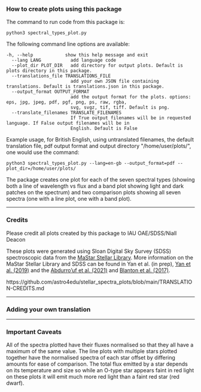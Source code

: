 <h3>How to create plots using this package</h3>
<p>The command to run code from this package is:</p>
<code>python3 spectral_types_plot.py</code>
<p>The following command line options are available:</p>
<code>-h, --help            show this help message and exit
  --lang LANG           add language code
  --plot_dir PLOT_DIR   add directory for output plots. Default is plots directory in this package.
  --translations_file TRANSLATIONS_FILE
                        add your own JSON file containing translations. Default is translations.json in this package.
  --output_format OUTPUT_FORMAT
                        add the output format for the plots. options: eps, jpg, jpeg, pdf, pgf, png, ps, raw, rgba,
                        svg, svgz, tif, tiff. Default is png.
  --translate_filenames TRANSLATE_FILENAMES
                        If True output filenames will be in requested language. If False output filenames will be in
                        English. Default is False</code>
<p>Example usage, for British English, using untranslated filenames, the default translation file, pdf output format and output directory "/home/user/plots/", one would use the command:</p>
<code>python3 spectral_types_plot.py --lang=en-gb --output_format=pdf --plot_dir=/home/user/plots/ </code>
<p>The package creates one plot for each of the seven spectral types (showing both a line of wavelength vs flux and a band plot showing light and dark patches on the spectrum) and two comparison plots showing all seven spectra (one with a line plot, one with a band plot).</p>
<hr/>
<h3>Credits</h3>
<p>Please credit all plots created by this package to IAU OAE/SDSS/Niall Deacon</p>
<p>These plots were generated using Sloan Digital Sky Survey (SDSS) spectroscopic data from the <a href="https://www.sdss4.org/dr17/mastar/">MaStar Stellar Library</a>. More information on the MaStar Stellar Library and SDSS can be found in Yan et al. (in prep), <a href="https://ui.adsabs.harvard.edu/abs/2019ApJ...883..175Y/abstract">Yan et al. (2019)</a> and the <a href="https://ui.adsabs.harvard.edu/abs/2022ApJS..259...35A/abstract"> Abdurro’uf et al. (2021)</a> and <a href="https://ui.adsabs.harvard.edu/abs/2017AJ....154...28B">Blanton et al. (2017)</a>.</p>

<p>https://github.com/astro4edu/stellar_spectra_plots/blob/main/TRANSLATION-CREDITS.md</p>
<hr/>
<h3>Adding your own translation</h3>
<hr/>
<h3>Important Caveats</h3>
<p>All of the spectra plotted have their fluxes normalised so that they all have a maximum of the same value. The line plots with multiple stars plotted together have the normalised spectra of each star offset by differing amounts for ease of comparison. The total flux emitted by a star depends on its temperature and size so while an O-type star appears faint in red light on these plots it will emit much more red light than a faint red star (red dwarf).</p>
